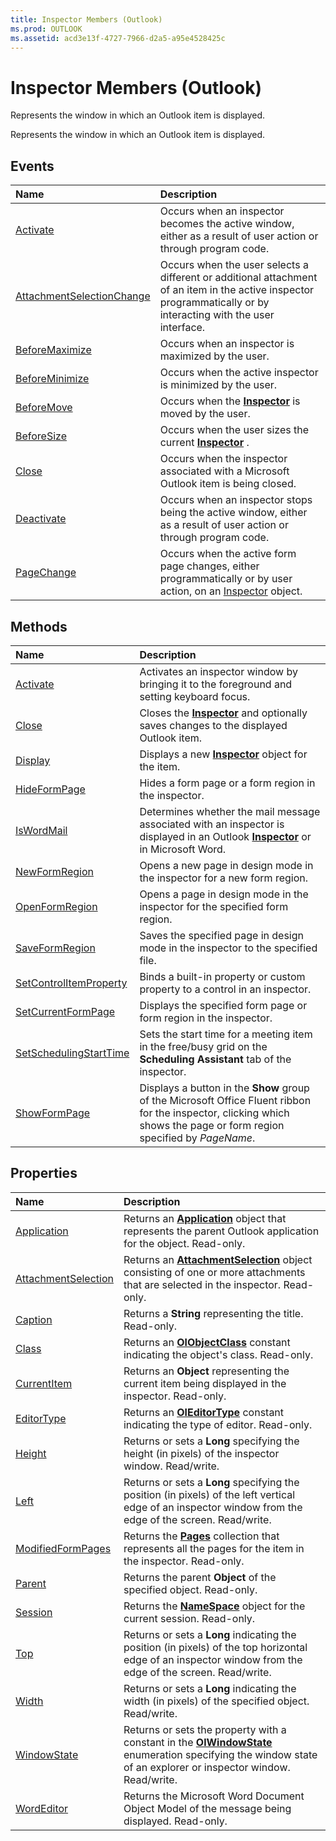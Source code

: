 ```yaml
---
title: Inspector Members (Outlook)
ms.prod: OUTLOOK
ms.assetid: acd3e13f-4727-7966-d2a5-a95e4528425c
---
```



# Inspector Members (Outlook)
Represents the window in which an Outlook item is displayed.

Represents the window in which an Outlook item is displayed.


## Events



|**Name**|**Description**|
|:-----|:-----|
|[Activate](inspector-activate-event-outlook.md)|Occurs when an inspector becomes the active window, either as a result of user action or through program code. |
|[AttachmentSelectionChange](inspector-attachmentselectionchange-event-outlook.md)|Occurs when the user selects a different or additional attachment of an item in the active inspector programmatically or by interacting with the user interface.|
|[BeforeMaximize](inspector-beforemaximize-event-outlook.md)|Occurs when an inspector is maximized by the user.|
|[BeforeMinimize](inspector-beforeminimize-event-outlook.md)|Occurs when the active inspector is minimized by the user.|
|[BeforeMove](inspector-beforemove-event-outlook.md)|Occurs when the  **[Inspector](inspector-object-outlook.md)** is moved by the user.|
|[BeforeSize](inspector-beforesize-event-outlook.md)|Occurs when the user sizes the current  **[Inspector](inspector-object-outlook.md)** .|
|[Close](inspector-close-event-outlook.md)|Occurs when the inspector associated with a Microsoft Outlook item is being closed.|
|[Deactivate](inspector-deactivate-event-outlook.md)|Occurs when an inspector stops being the active window, either as a result of user action or through program code.|
|[PageChange](inspector-pagechange-event-outlook.md)|Occurs when the active form page changes, either programmatically or by user action, on an [Inspector](inspector-object-outlook.md) object.|

## Methods



|**Name**|**Description**|
|:-----|:-----|
|[Activate](inspector-activate-method-outlook.md)|Activates an inspector window by bringing it to the foreground and setting keyboard focus.|
|[Close](inspector-close-method-outlook.md)|Closes the  **[Inspector](inspector-object-outlook.md)** and optionally saves changes to the displayed Outlook item.|
|[Display](inspector-display-method-outlook.md)|Displays a new  **[Inspector](inspector-object-outlook.md)** object for the item.|
|[HideFormPage](inspector-hideformpage-method-outlook.md)|Hides a form page or a form region in the inspector.|
|[IsWordMail](inspector-iswordmail-method-outlook.md)|Determines whether the mail message associated with an inspector is displayed in an Outlook  **[Inspector](inspector-object-outlook.md)** or in Microsoft Word.|
|[NewFormRegion](inspector-newformregion-method-outlook.md)|Opens a new page in design mode in the inspector for a new form region.|
|[OpenFormRegion](inspector-openformregion-method-outlook.md)|Opens a page in design mode in the inspector for the specified form region.|
|[SaveFormRegion](inspector-saveformregion-method-outlook.md)|Saves the specified page in design mode in the inspector to the specified file.|
|[SetControlItemProperty](inspector-setcontrolitemproperty-method-outlook.md)|Binds a built-in property or custom property to a control in an inspector. |
|[SetCurrentFormPage](inspector-setcurrentformpage-method-outlook.md)|Displays the specified form page or form region in the inspector.|
|[SetSchedulingStartTime](inspector-setschedulingstarttime-method-outlook.md)|Sets the start time for a meeting item in the free/busy grid on the  **Scheduling Assistant** tab of the inspector.|
|[ShowFormPage](inspector-showformpage-method-outlook.md)|Displays a button in the  **Show** group of the Microsoft Office Fluent ribbon for the inspector, clicking which shows the page or form region specified by _PageName_.|

## Properties



|**Name**|**Description**|
|:-----|:-----|
|[Application](inspector-application-property-outlook.md)|Returns an  **[Application](application-object-outlook.md)** object that represents the parent Outlook application for the object. Read-only.|
|[AttachmentSelection](inspector-attachmentselection-property-outlook.md)|Returns an  **[AttachmentSelection](attachmentselection-object-outlook.md)** object consisting of one or more attachments that are selected in the inspector. Read-only.|
|[Caption](inspector-caption-property-outlook.md)|Returns a  **String** representing the title. Read-only.|
|[Class](inspector-class-property-outlook.md)|Returns an  **[OlObjectClass](olobjectclass-enumeration-outlook.md)** constant indicating the object's class. Read-only.|
|[CurrentItem](inspector-currentitem-property-outlook.md)|Returns an  **Object** representing the current item being displayed in the inspector. Read-only.|
|[EditorType](inspector-editortype-property-outlook.md)|Returns an  **[OlEditorType](oleditortype-enumeration-outlook.md)** constant indicating the type of editor. Read-only.|
|[Height](inspector-height-property-outlook.md)|Returns or sets a  **Long** specifying the height (in pixels) of the inspector window. Read/write.|
|[Left](inspector-left-property-outlook.md)|Returns or sets a  **Long** specifying the position (in pixels) of the left vertical edge of an inspector window from the edge of the screen. Read/write.|
|[ModifiedFormPages](inspector-modifiedformpages-property-outlook.md)|Returns the  **[Pages](pages-object-outlook.md)** collection that represents all the pages for the item in the inspector. Read-only.|
|[Parent](inspector-parent-property-outlook.md)|Returns the parent  **Object** of the specified object. Read-only.|
|[Session](inspector-session-property-outlook.md)|Returns the  **[NameSpace](namespace-object-outlook.md)** object for the current session. Read-only.|
|[Top](inspector-top-property-outlook.md)|Returns or sets a  **Long** indicating the position (in pixels) of the top horizontal edge of an inspector window from the edge of the screen. Read/write.|
|[Width](inspector-width-property-outlook.md)|Returns or sets a  **Long** indicating the width (in pixels) of the specified object. Read/write.|
|[WindowState](inspector-windowstate-property-outlook.md)|Returns or sets the property with a constant in the  **[OlWindowState](olwindowstate-enumeration-outlook.md)** enumeration specifying the window state of an explorer or inspector window. Read/write.|
|[WordEditor](inspector-wordeditor-property-outlook.md)|Returns the Microsoft Word Document Object Model of the message being displayed. Read-only.|

